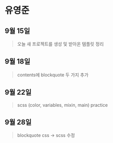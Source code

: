 # 유영준

## 9월 15일
> 오늘 새 프로젝트를 생성 및 받아온 템플릿 정리 <br>

## 9월 18일
> contents에 blockquote 두 가지 추가 <br>

## 9월 22일
> scss (color, variables, mixin, main) practice

## 9월 28일
> blockquote css -> scss 수정
